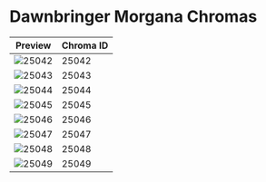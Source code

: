 # Dawnbringer Morgana Chromas

| Preview | Chroma ID |
|---------|-----------|
| ![25042](https://raw.communitydragon.org/latest/plugins/rcp-be-lol-game-data/global/default/v1/champion-chroma-images/25/25042.png) | 25042 |
| ![25043](https://raw.communitydragon.org/latest/plugins/rcp-be-lol-game-data/global/default/v1/champion-chroma-images/25/25043.png) | 25043 |
| ![25044](https://raw.communitydragon.org/latest/plugins/rcp-be-lol-game-data/global/default/v1/champion-chroma-images/25/25044.png) | 25044 |
| ![25045](https://raw.communitydragon.org/latest/plugins/rcp-be-lol-game-data/global/default/v1/champion-chroma-images/25/25045.png) | 25045 |
| ![25046](https://raw.communitydragon.org/latest/plugins/rcp-be-lol-game-data/global/default/v1/champion-chroma-images/25/25046.png) | 25046 |
| ![25047](https://raw.communitydragon.org/latest/plugins/rcp-be-lol-game-data/global/default/v1/champion-chroma-images/25/25047.png) | 25047 |
| ![25048](https://raw.communitydragon.org/latest/plugins/rcp-be-lol-game-data/global/default/v1/champion-chroma-images/25/25048.png) | 25048 |
| ![25049](https://raw.communitydragon.org/latest/plugins/rcp-be-lol-game-data/global/default/v1/champion-chroma-images/25/25049.png) | 25049 |